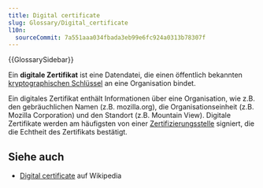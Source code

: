 ```yaml
---
title: Digital certificate
slug: Glossary/Digital_certificate
l10n:
  sourceCommit: 7a551aaa034fbada3eb99e6fc924a0313b78307f
---
```


{{GlossarySidebar}}

Ein **digitale Zertifikat** ist eine Datendatei, die einen öffentlich bekannten [kryptographischen Schlüssel](/de/docs/Glossary/Key) an eine Organisation bindet.

Ein digitales Zertifikat enthält Informationen über eine Organisation, wie z.B. den gebräuchlichen Namen (z.B. mozilla.org), die Organisationseinheit (z.B. Mozilla Corporation) und den Standort (z.B. Mountain View). Digitale Zertifikate werden am häufigsten von einer [Zertifizierungsstelle](/de/docs/Glossary/certificate_authority) signiert, die die Echtheit des Zertifikats bestätigt.

## Siehe auch

- [Digital certificate](https://en.wikipedia.org/wiki/Public_key_certificate) auf Wikipedia

